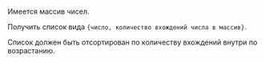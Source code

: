 Имеется массив чисел.

Получить список вида `{число, количество вхождений числа в массив}`.

Список должен быть отсортирован по количеству вхождений внутри по возрастанию.
